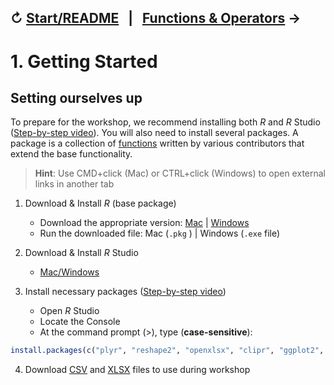 ↻ [Start/README](../README.md)&nbsp;&nbsp;&nbsp;|&nbsp;&nbsp;&nbsp;[Functions & Operators](02-functions-operators.md) →
---

# 1. Getting Started

## Setting ourselves up

To prepare for the workshop, we recommend installing both *R* and *R* Studio ([Step-by-step video](video1)). You will also need to install several packages. A package is a collection of [functions](#functions) written by various contributors that extend the base functionality.

> **Hint**: Use CMD+click (Mac) or CTRL+click (Windows) to open external links in another tab

1. Download & Install *R* (base package)
    - Download the appropriate version: [Mac](https://cran.r-project.org/bin/macosx/) | [Windows](https://cran.r-project.org/bin/windows/base/)
    - Run the downloaded file: Mac (`.pkg` ) | Windows (`.exe` file)

2. Download & Install *R* Studio
    - [Mac/Windows](https://rstudio.com/products/rstudio/download/#download)

3. Install necessary packages ([Step-by-step video](video2))
    - Open *R* Studio
    - Locate the Console
    - At the command prompt (>), type (**case-sensitive**):

```r
install.packages(c("plyr", "reshape2", "openxlsx", "clipr", "ggplot2", "ggwordcloud"))
```

4. Download [CSV](file1) and [XLSX](file2) files to use during workshop
